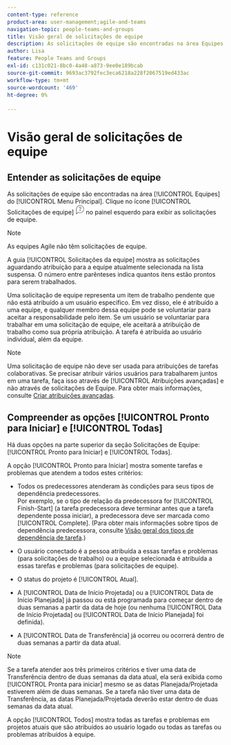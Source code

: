 ```yaml
---
content-type: reference
product-area: user-management;agile-and-teams
navigation-topic: people-teams-and-groups
title: Visão geral de solicitações de equipe
description: As solicitações de equipe são encontradas na área Equipes do menu principal.
author: Lisa
feature: People Teams and Groups
exl-id: c131c021-8bc0-4a48-a873-9ee0e189bcab
source-git-commit: 9693ac3792fec3eca6218a228f2067519ed433ac
workflow-type: tm+mt
source-wordcount: '469'
ht-degree: 0%

---
```


# Visão geral de solicitações de equipe

## Entender as solicitações de equipe

As solicitações de equipe são encontradas na área [!UICONTROL Equipes] do [!UICONTROL Menu Principal]. Clique no ícone [!UICONTROL Solicitações de equipe] ![Ícone de solicitação](assets/request-icon.png) no painel esquerdo para exibir as solicitações de equipe.

>[!NOTE]
>
>As equipes Agile não têm solicitações de equipe.

A guia [!UICONTROL Solicitações da equipe] mostra as solicitações aguardando atribuição para a equipe atualmente selecionada na lista suspensa. O número entre parênteses indica quantos itens estão prontos para serem trabalhados.

Uma solicitação de equipe representa um item de trabalho pendente que não está atribuído a um usuário específico. Em vez disso, ele é atribuído a uma equipe, e qualquer membro dessa equipe pode se voluntariar para aceitar a responsabilidade pelo item. Se um usuário se voluntariar para trabalhar em uma solicitação de equipe, ele aceitará a atribuição de trabalho como sua própria atribuição. A tarefa é atribuída ao usuário individual, além da equipe.

>[!NOTE]
>
>Uma solicitação de equipe não deve ser usada para atribuições de tarefas colaborativas. Se precisar atribuir vários usuários para trabalharem juntos em uma tarefa, faça isso através de [!UICONTROL Atribuições avançadas] e não através de solicitações de Equipe. Para obter mais informações, consulte [Criar atribuições avançadas](../../manage-work/tasks/assign-tasks/create-advanced-assignments.md).

## Compreender as opções [!UICONTROL Pronto para Iniciar] e [!UICONTROL Todas]

Há duas opções na parte superior da seção Solicitações de Equipe: [!UICONTROL Pronto para Iniciar] e [!UICONTROL Todas].

A opção [!UICONTROL Pronto para Iniciar] mostra somente tarefas e problemas que atendem a todos estes critérios:

* Todos os predecessores atenderam às condições para seus tipos de dependência predecessores.\
  Por exemplo, se o tipo de relação da predecessora for [!UICONTROL Finish-Start] (a tarefa predecessora deve terminar antes que a tarefa dependente possa iniciar), a predecessora deve ser marcada como [!UICONTROL Complete]. (Para obter mais informações sobre tipos de dependência predecessora, consulte [Visão geral dos tipos de dependência de tarefa](../../manage-work/tasks/use-prdcssrs/task-dependency-types.md).)

* O usuário conectado é a pessoa atribuída a essas tarefas e problemas (para solicitações de trabalho) ou a equipe selecionada é atribuída a essas tarefas e problemas (para solicitações de equipe).
* O status do projeto é [!UICONTROL Atual].
* A [!UICONTROL Data de Início Projetada] ou a [!UICONTROL Data de Início Planejada] já passou ou está programada para começar dentro de duas semanas a partir da data de hoje (ou nenhuma [!UICONTROL Data de Início Projetada] ou [!UICONTROL Data de Início Planejada] foi definida).
* A [!UICONTROL Data de Transferência] já ocorreu ou ocorrerá dentro de duas semanas a partir da data atual.

>[!NOTE]
>
>Se a tarefa atender aos três primeiros critérios e tiver uma data de Transferência dentro de duas semanas da data atual, ela será exibida como [!UICONTROL Pronta para iniciar] mesmo se as datas Planejada/Projetada estiverem além de duas semanas. Se a tarefa não tiver uma data de Transferência, as datas Planejada/Projetada deverão estar dentro de duas semanas da data atual.

A opção [!UICONTROL Todos] mostra todas as tarefas e problemas em projetos atuais que são atribuídos ao usuário logado ou todas as tarefas ou problemas atribuídos à equipe.

